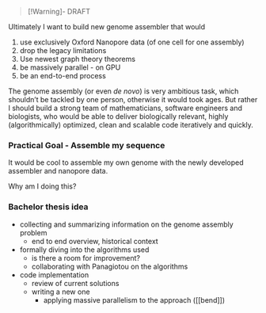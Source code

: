 >[!Warning]- DRAFT

Ultimately I want to build new genome assembler that would 
1. use exclusively Oxford Nanopore data (of one cell for one assembly)
2. drop the legacy limitations
3. Use newest graph theory theorems
4. be massively parallel - on GPU
5. be an end-to-end process

The genome assembly (or even *de novo*) is very ambitious task, which shouldn’t be tackled by one person, otherwise it would took ages. But rather I should build a strong team of mathematicians, software engineers and biologists, who would be able to deliver biologically relevant, highly (algorithmically) optimized, clean and scalable code iteratively and quickly.

### Practical Goal - Assemble my sequence
It would be cool to assemble my own genome with the newly developed assembler and nanopore data.

Why am I doing this?
### Bachelor thesis idea
- collecting and summarizing information on the genome assembly problem
	- end to end overview, historical context
- formally diving into the algorithms used
	- is there a room for improvement?
	- collaborating with Panagiotou on the algorithms
- code implementation
	- review of current solutions
	- writing a new one
		- applying massive parallelism to the approach ([[bend]])

